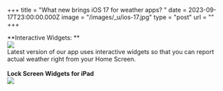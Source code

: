 +++
title = "What new brings iOS 17 for weather apps? "
date = 2023-09-17T23:00:00.000Z
image = "/images/_u/ios-17.jpg"
type = "post"
url = ""
+++

**Interactive Widgets: **\
![](/images/_u/i_w.jpeg)\
Latest version of our app uses interactive widgets so that you can report actual weather right from your Home Screen.\
\
**Lock Screen Widgets for iPad**\
![](/images/_u/ipad_rect.jpg)
